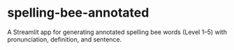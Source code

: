 # spelling-bee-annotated
A Streamlit app for generating annotated spelling bee words (Level 1–5) with pronunciation, definition, and sentence.
